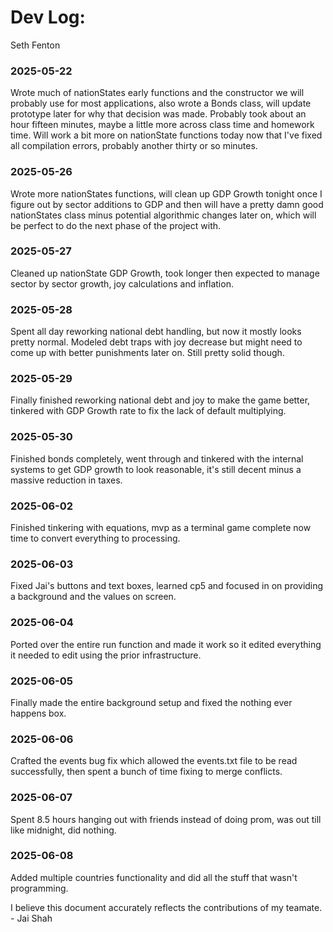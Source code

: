 # Dev Log:

Seth Fenton 

### 2025-05-22 
Wrote much of nationStates early functions and the constructor we will probably use for most applications, also wrote a Bonds class, will update prototype later for why that decision was made. Probably took about an hour fifteen minutes, maybe a little more across class time and homework time. Will work a bit more on nationState functions today now that I've fixed all compilation errors, probably another thirty or so minutes.

### 2025-05-26
Wrote more nationStates functions, will clean up GDP Growth tonight once I figure out by sector additions to GDP and then will have a pretty damn good nationStates class minus potential algorithmic changes later on, which will be perfect to do the next phase of the project with. 

### 2025-05-27
Cleaned up nationState GDP Growth, took longer then expected to manage sector by sector growth, joy calculations and inflation.

### 2025-05-28
Spent all day reworking national debt handling, but now it mostly looks pretty normal. Modeled debt traps with joy decrease but might need to come up with better punishments later on. Still pretty solid though.

### 2025-05-29
Finally finished reworking national debt and joy to make the game better, tinkered with GDP Growth rate to fix the lack of default multiplying.


### 2025-05-30
Finished bonds completely, went through and tinkered with the internal systems to get GDP growth to look reasonable, it's still decent minus a massive reduction in taxes. 

### 2025-06-02
Finished tinkering with equations, mvp as a terminal game complete now time to convert everything to processing.


### 2025-06-03
Fixed Jai's buttons and text boxes, learned cp5 and focused in on providing a background and the values on screen.

### 2025-06-04
Ported over the entire run function and made it work so it edited everything it needed to edit using the prior infrastructure.

### 2025-06-05
Finally made the entire background setup and fixed the nothing ever happens box.


### 2025-06-06
Crafted the events bug fix which allowed the events.txt file to be read successfully, then spent a bunch of time fixing to merge conflicts.


### 2025-06-07
Spent 8.5 hours hanging out with friends instead of doing prom, was out till like midnight, did nothing.

### 2025-06-08
Added multiple countries functionality and did all the stuff that wasn't programming.

I believe this document accurately reflects the contributions of my teamate. - Jai Shah





